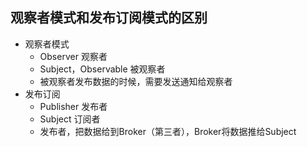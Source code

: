## 观察者模式和发布订阅模式的区别

- 观察者模式
  - Observer 观察者
  - Subject，Observable 被观察者
  - 被观察者发布数据的时候，需要发送通知给观察者
- 发布订阅
  - Publisher 发布者
  - Subject 订阅者
  - 发布者，把数据给到Broker（第三者），Broker将数据推给Subject

